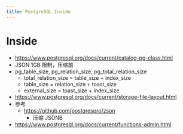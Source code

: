 ```yaml
---
title: PostgreSQL Inside
---
```


# Inside

- https://www.postgresql.org/docs/current/catalog-pg-class.html
- JSON 1GB 限制，压缩前
- pg_table_size, pg_relation_size, pg_total_relation_size
  - total_relation_size = table_size + index_size
  - table_size = relation_size + toast_size
  - external_size = toast_size + index_size
- https://www.postgresql.org/docs/current/storage-file-layout.html
- 参考
  - https://github.com/postgrespro/zson
    - 压缩 JSONB
- https://www.postgresql.org/docs/current/functions-admin.html
